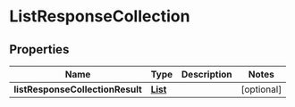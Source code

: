 # ListResponseCollection

## Properties
Name | Type | Description | Notes
------------ | ------------- | ------------- | -------------
**listResponseCollectionResult** | [**List**](List.md) |  |  [optional]
